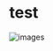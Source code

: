 # test

![images](https://user-images.githubusercontent.com/101625055/215258071-f75028e2-dbb4-42fc-8ec3-1f8c3af82878.jpg)
